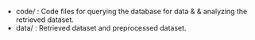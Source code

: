 - code/ : Code files for querying the database for data & & analyzing the retrieved dataset.
- data/ : Retrieved dataset and preprocessed dataset.
